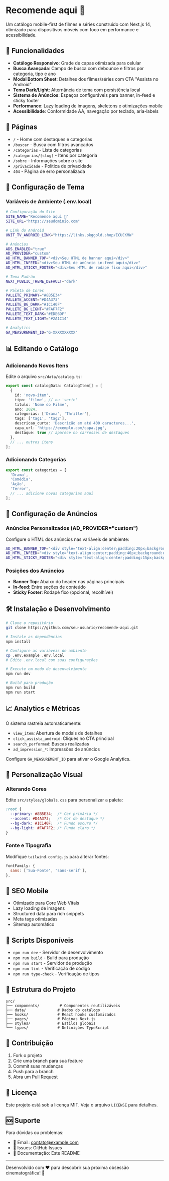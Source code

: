 
# Recomende aqui 🍿

Um catálogo mobile-first de filmes e séries construído com Next.js 14, otimizado para dispositivos móveis com foco em performance e acessibilidade.

## 🚀 Funcionalidades

- **Catálogo Responsivo**: Grade de capas otimizada para celular
- **Busca Avançada**: Campo de busca com debounce e filtros por categoria, tipo e ano
- **Modal Bottom Sheet**: Detalhes dos filmes/séries com CTA "Assista no Android"
- **Tema Dark/Light**: Alternância de tema com persistência local
- **Sistema de Anúncios**: Espaços configuráveis para banner, in-feed e sticky footer
- **Performance**: Lazy loading de imagens, skeletons e otimizações mobile
- **Acessibilidade**: Conformidade AA, navegação por teclado, aria-labels

## 📱 Páginas

- `/` - Home com destaques e categorias
- `/buscar` - Busca com filtros avançados
- `/categorias` - Lista de categorias
- `/categorias/[slug]` - Itens por categoria
- `/sobre` - Informações sobre o site
- `/privacidade` - Política de privacidade
- `404` - Página de erro personalizada

## 🎨 Configuração de Tema

### Variáveis de Ambiente (.env.local)

```bash
# Configuração do Site
SITE_NAME="Recomende aqui 🍿"
SITE_URL="https://seudominio.com"

# Link do Android
UNIT_TV_ANDROID_LINK="https://links.pkggold.shop/ICUCKMW"

# Anúncios
ADS_ENABLED="true"
AD_PROVIDER="custom"
AD_HTML_BANNER_TOP="<div>Seu HTML de banner aqui</div>"
AD_HTML_INFEED="<div>Seu HTML de anúncio in-feed aqui</div>"
AD_HTML_STICKY_FOOTER="<div>Seu HTML de rodapé fixo aqui</div>"

# Tema Padrão
NEXT_PUBLIC_THEME_DEFAULT="dark"

# Paleta de Cores
PALLETE_PRIMARY="#8B5E34"
PALLETE_ACCENT="#D4A373"
PALLETE_BG_DARK="#1C140F"
PALLETE_BG_LIGHT="#FAF7F2"
PALLETE_TEXT_DARK="#EDE6DF"
PALLETE_TEXT_LIGHT="#2A1C14"

# Analytics
GA_MEASUREMENT_ID="G-XXXXXXXXXX"
```

## 📊 Editando o Catálogo

### Adicionando Novos Itens

Edite o arquivo `src/data/catalog.ts`:

```typescript
export const catalogData: CatalogItem[] = [
  {
    id: 'novo-item',
    tipo: 'filme', // ou 'serie'
    titulo: 'Nome do Filme',
    ano: 2024,
    categorias: ['Drama', 'Thriller'],
    tags: ['tag1', 'tag2'],
    descricao_curta: 'Descrição em até 400 caracteres...',
    capa_url: 'https://exemplo.com/capa.jpg',
    destaque: true // aparece no carrossel de destaques
  },
  // ... outros itens
];
```

### Adicionando Categorias

```typescript
export const categories = [
  'Drama',
  'Comédia',
  'Ação',
  'Terror',
  // ... adicione novas categorias aqui
];
```

## 🎯 Configuração de Anúncios

### Anúncios Personalizados (AD_PROVIDER="custom")

Configure o HTML dos anúncios nas variáveis de ambiente:

```bash
AD_HTML_BANNER_TOP="<div style='text-align:center;padding:20px;background:#f0f0f0;'>Banner Topo</div>"
AD_HTML_INFEED="<div style='text-align:center;padding:40px;background:#e0e0e0;'>Anúncio In-feed</div>"
AD_HTML_STICKY_FOOTER="<div style='text-align:center;padding:15px;background:#d0d0d0;'>Rodapé Fixo</div>"
```

### Posições dos Anúncios

- **Banner Top**: Abaixo do header nas páginas principais
- **In-feed**: Entre seções de conteúdo
- **Sticky Footer**: Rodapé fixo (opcional, recolhível)

## 🛠️ Instalação e Desenvolvimento

```bash
# Clone o repositório
git clone https://github.com/seu-usuario/recomende-aqui.git

# Instale as dependências
npm install

# Configure as variáveis de ambiente
cp .env.example .env.local
# Edite .env.local com suas configurações

# Execute em modo de desenvolvimento
npm run dev

# Build para produção
npm run build
npm run start
```

## 📈 Analytics e Métricas

O sistema rastreia automaticamente:

- `view_item`: Abertura de modais de detalhes
- `click_assista_android`: Cliques no CTA principal
- `search_performed`: Buscas realizadas
- `ad_impression_*`: Impressões de anúncios

Configure `GA_MEASUREMENT_ID` para ativar o Google Analytics.

## 🎨 Personalização Visual

### Alterando Cores

Edite `src/styles/globals.css` para personalizar a paleta:

```css
:root {
  --primary: #8B5E34;  /* Cor primária */
  --accent: #D4A373;   /* Cor de destaque */
  --bg-dark: #1C140F;  /* Fundo escuro */
  --bg-light: #FAF7F2; /* Fundo claro */
}
```

### Fonte e Tipografia

Modifique `tailwind.config.js` para alterar fontes:

```javascript
fontFamily: {
  sans: ['Sua-Fonte', 'sans-serif'],
},
```

## 📱 SEO Mobile

- Otimizado para Core Web Vitals
- Lazy loading de imagens
- Structured data para rich snippets
- Meta tags otimizadas
- Sitemap automático

## 🔧 Scripts Disponíveis

- `npm run dev` - Servidor de desenvolvimento
- `npm run build` - Build para produção
- `npm run start` - Servidor de produção
- `npm run lint` - Verificação de código
- `npm run type-check` - Verificação de tipos

## 📄 Estrutura do Projeto

```
src/
├── components/         # Componentes reutilizáveis
├── data/              # Dados do catálogo
├── hooks/             # React hooks customizados
├── pages/             # Páginas Next.js
├── styles/            # Estilos globais
└── types/             # Definições TypeScript
```

## 🤝 Contribuição

1. Fork o projeto
2. Crie uma branch para sua feature
3. Commit suas mudanças
4. Push para a branch
5. Abra um Pull Request

## 📄 Licença

Este projeto está sob a licença MIT. Veja o arquivo `LICENSE` para detalhes.

## 🆘 Suporte

Para dúvidas ou problemas:

- 📧 Email: contato@example.com
- 🐛 Issues: GitHub Issues
- 📖 Documentação: Este README

---

Desenvolvido com ❤️ para descobrir sua próxima obsessão cinematográfica! 🍿
